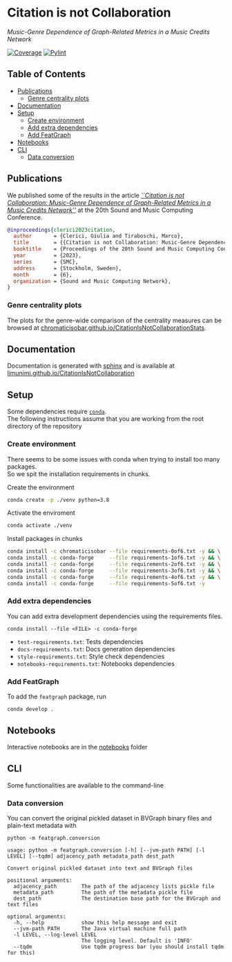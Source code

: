 # Citation is not Collaboration <!-- omit in toc -->
*Music-Genre Dependence of Graph-Related Metrics in a Music Credits Network*
<!--[![GitHub Workflow Status (branch)](https://img.shields.io/github/workflow/status/LIMUNIMI/CitationIsNotCollaboration/main/main?event=push)](https://github.com/LIMUNIMI/CitationIsNotCollaboration/actions?query=workflow%3Amain)-->
[![Coverage](https://gist.githubusercontent.com/ChromaticIsobar/18a4dd9093b1c271ce6f9d117cc5ba40/raw/featgraph-coverage-badge.svg)](https://github.com/LIMUNIMI/CitationIsNotCollaboration/actions?query=workflow%3Amain)
[![Pylint](https://gist.githubusercontent.com/ChromaticIsobar/18a4dd9093b1c271ce6f9d117cc5ba40/raw/featgraph-pylint-badge.svg)](https://github.com/LIMUNIMI/CitationIsNotCollaboration/actions?query=workflow%3Amain)
<!--[![PyPI version](https://badge.fury.io/py/featgraph.svg)](https://badge.fury.io/py/featgraph)-->

## Table of Contents <!-- omit in toc -->
- [Publications](#publications)
  - [Genre centrality plots](#genre-centrality-plots)
- [Documentation](#documentation)
- [Setup](#setup)
  - [Create environment](#create-environment)
  - [Add extra dependencies](#add-extra-dependencies)
  - [Add FeatGraph](#add-featgraph)
- [Notebooks](#notebooks)
- [CLI](#cli)
  - [Data conversion](#data-conversion)

## Publications
We published some of the results in the article [*``Citation is not Collaboration: Music-Genre Dependence of Graph-Related Metrics in a Music Credits Network''*](https://drive.google.com/file/d/13N-R4Lqg23EADIcq152MRpao-EgHUoxx) at the 20th Sound and Music Computing Conference.
```bibtex
@inproceedings{clerici2023citation,
  author       = {Clerici, Giulia and Tiraboschi, Marco},
  title        = {{Citation is not Collaboration: Music-Genre Dependence of Graph-Related Metrics in a Music Credits Network}},
  booktitle    = {Proceedings of the 20th Sound and Music Computing Conference},
  year         = {2023},
  series       = {SMC},
  address      = {Stockholm, Sweden},
  month        = {6},
  organization = {Sound and Music Computing Network},
}
```

### Genre centrality plots
The plots for the genre-wide comparison of the centrality measures can be browsed at [chromaticisobar.github.io/CitationIsNotCollaborationStats](https://chromaticisobar.github.io/CitationIsNotCollaborationStats).

## Documentation
Documentation is generated with [sphinx](https://www.sphinx-doc.org) and is available at [limunimi.github.io/CitationIsNotCollaboration](https://limunimi.github.io/CitationIsNotCollaboration)

## Setup
Some dependencies require [`conda`](https://conda.io).  
The following instructions assume that you are working from the root directory of the repository

### Create environment
There seems to be some issues with conda when trying to install too many packages.  
So we spit the installation requirements in chunks.

Create the environment
```bash
conda create -p ./venv python=3.8
```
Activate the enviroment
```bash
conda activate ./venv
```
Install packages in chunks
```bash
conda install -c chromaticisobar --file requirements-0of6.txt -y && \
conda install -c conda-forge     --file requirements-1of6.txt -y && \
conda install -c conda-forge     --file requirements-2of6.txt -y && \
conda install -c conda-forge     --file requirements-3of6.txt -y && \
conda install -c conda-forge     --file requirements-4of6.txt -y && \
conda install -c conda-forge     --file requirements-5of6.txt -y
```

### Add extra dependencies
You can add extra development dependencies using the requirements files.

```
conda install --file <FILE> -c conda-forge
```

 - `test-requirements.txt`: Tests dependencies
 - `docs-requirements.txt`: Docs generation dependencies
 - `style-requirements.txt`: Style check dependencies
 - `notebooks-requirements.txt`: Notebooks dependencies

### Add FeatGraph
To add the `featgraph` package, run

```
conda develop .
```

## Notebooks
Interactive notebooks are in the [notebooks](notebooks) folder

## CLI
Some functionalities are available to the command-line

### Data conversion
You can convert the original pickled dataset in BVGraph binary files and
plain-text metadata with
```
python -m featgraph.conversion
```
```
usage: python -m featgraph.conversion [-h] [--jvm-path PATH] [-l LEVEL] [--tqdm] adjacency_path metadata_path dest_path

Convert original pickled dataset into text and BVGraph files

positional arguments:
  adjacency_path        The path of the adjacency lists pickle file
  metadata_path         The path of the metadata pickle file
  dest_path             The destination base path for the BVGraph and text files

optional arguments:
  -h, --help            show this help message and exit
  --jvm-path PATH       The Java virtual machine full path
  -l LEVEL, --log-level LEVEL
                        The logging level. Default is 'INFO'
  --tqdm                Use tqdm progress bar (you should install tqdm for this)
```
